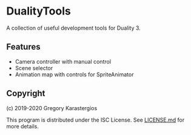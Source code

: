 # DualityTools

A collection of useful development tools for Duality 3.

## Features
* Camera controller with manual control
* Scene selector
* Animation map with controls for SpriteAnimator

## Copyright
(c) 2019-2020 Gregory Karastergios

This program is distributed under the ISC License. See [LICENSE.md](https://github.com/gregnk/DualityTools/blob/master/LICENSE.md) for more details.
